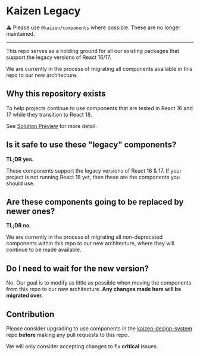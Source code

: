 # Kaizen Legacy

⚠️ Please use `@kaizen/components` where possible. These are no longer maintained.

---

This repo serves as a holding ground for all our existing packages that support the legacy versions of React 16/17.

We are currently in the process of migrating all components available in this repo to our new architecture.

## Why this repository exists
To help projects continue to use components that are tested in React 16 and 17 while they transition to React 18.

See [Solution Preview](https://cultureamp.atlassian.net/wiki/spaces/DesignSystem/pages/3215819020/Solution+Preview+Ending+support+for+React+16+17+in+Kaizen) for more detail.


## Is it safe to use these "legacy" components?

**TL;DR yes.**

These components support the legacy versions of React 16 & 17.
If your project is not running React 18 yet, then these are the components you should use.

## Are these components going to be replaced by newer ones?

**TL;DR no.**

We are currently in the process of migrating all non-deprecated components within this repo to our new architecture, where they will continue to be made available.

## Do I need to wait for the new version?

No. Our goal is to modify as little as possible when moving the components from this repo to our new architecture. **Any changes made here will be migrated over.**

## Contribution
Please consider upgrading to use components in the [kaizen-design-system](https://github.com/cultureamp/kaizen-design-system/) repo **before** making any pull requests to this repo.

We will only consider accepting changes to fix **critical** issues.
